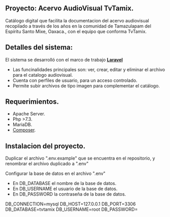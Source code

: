 ## Proyecto: Acervo AudioVisual TvTamix.

Catálogo digital que facilita la documentacion del acervo audiovisual recopilado a través de los años en la comunidad de Tamazulapam del Espíritu Santo Mixe, Oaxaca., con el equipo que conforma TvTamix.

## Detalles del sistema:

El sistema se desarrolló con el marco de trabajo <a href="https://laravel.com/"><strong>Laravel </strong></a>

- Las funcinalidades principales son: ver, crear, editar y eliminar el archivo para el catalogo audiovisual.
- Cuenta con perfiles de usuario, para un acceso controlado.
- Permite subir archivos de tipo imagen para complementar el catálogo.

## Requerimientos.

- Apache Server.
- Php >7.3.
- MariaDB.
- <a href="https://getcomposer.org/">Composer</a>.

## Instalacion del proyecto.

Duplicar el archivo ".env.example" que se encuentra en el repositorio, y renombrar el archivo duplicado a ".env"

Configurar la base de datos en el archivo ".env"

- En DB_DATABASE el nombre de la base de datos.
- En DB_USERNAME el usuario de la base de datos.
- En DB_PASSWORD la contraseña de la base de datos.

DB_CONNECTION=mysql
DB_HOST=127.0.0.1
DB_PORT=3306
DB_DATABASE=tvtamix
DB_USERNAME=root
DB_PASSWORD=
